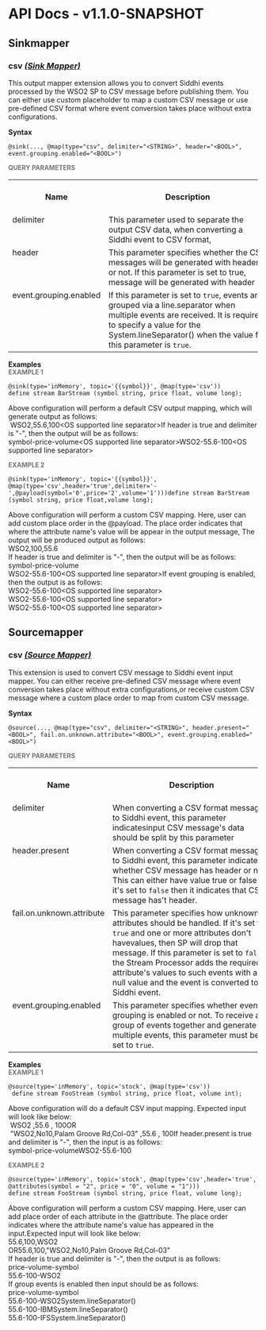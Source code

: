 # API Docs - v1.1.0-SNAPSHOT

## Sinkmapper

### csv *<a target="_blank" href="https://wso2.github.io/siddhi/documentation/siddhi-4.0/#sink-mapper">(Sink Mapper)</a>*

<p style="word-wrap: break-word">This output mapper extension allows you to convert Siddhi events processed by the WSO2 SP to CSV message before publishing them. You can either use custom placeholder to map a custom CSV message or use pre-defined CSV format where event conversion takes place without extra configurations.</p>

<span id="syntax" class="md-typeset" style="display: block; font-weight: bold;">Syntax</span>
```
@sink(..., @map(type="csv", delimiter="<STRING>", header="<BOOL>", event.grouping.enabled="<BOOL>")
```

<span id="query-parameters" class="md-typeset" style="display: block; color: rgba(0, 0, 0, 0.54); font-size: 12.8px; font-weight: bold;">QUERY PARAMETERS</span>
<table>
    <tr>
        <th>Name</th>
        <th style="min-width: 20em">Description</th>
        <th>Default Value</th>
        <th>Possible Data Types</th>
        <th>Optional</th>
        <th>Dynamic</th>
    </tr>
    <tr>
        <td style="vertical-align: top">delimiter</td>
        <td style="vertical-align: top; word-wrap: break-word">This parameter used to separate the output CSV data, when converting a Siddhi event to CSV format,</td>
        <td style="vertical-align: top">,</td>
        <td style="vertical-align: top">STRING</td>
        <td style="vertical-align: top">Yes</td>
        <td style="vertical-align: top">No</td>
    </tr>
    <tr>
        <td style="vertical-align: top">header</td>
        <td style="vertical-align: top; word-wrap: break-word">This parameter specifies whether the CSV messages will be generated with header or not. If this parameter is set to true, message will be generated with header</td>
        <td style="vertical-align: top">false</td>
        <td style="vertical-align: top">BOOL</td>
        <td style="vertical-align: top">Yes</td>
        <td style="vertical-align: top">No</td>
    </tr>
    <tr>
        <td style="vertical-align: top">event.grouping.enabled</td>
        <td style="vertical-align: top; word-wrap: break-word">If this parameter is set to <code>true</code>, events are grouped via a line.separator when multiple events are received. It is required to specify a value for the System.lineSeparator() when the value for this parameter is <code>true</code>.</td>
        <td style="vertical-align: top">false</td>
        <td style="vertical-align: top">BOOL</td>
        <td style="vertical-align: top">Yes</td>
        <td style="vertical-align: top">No</td>
    </tr>
</table>

<span id="examples" class="md-typeset" style="display: block; font-weight: bold;">Examples</span>
<span id="example-1" class="md-typeset" style="display: block; color: rgba(0, 0, 0, 0.54); font-size: 12.8px; font-weight: bold;">EXAMPLE 1</span>
```
@sink(type='inMemory', topic='{{symbol}}', @map(type='csv'))
define stream BarStream (symbol string, price float, volume long);
```
<p style="word-wrap: break-word">Above configuration will perform a default CSV output mapping, which will  generate output as follows:<br>&nbsp;WSO2,55.6,100&lt;OS supported line separator&gt;If header is true and delimiter is "-", then the output will be as follows:<br>symbol-price-volume&lt;OS supported line separator&gt;WSO2-55.6-100&lt;OS supported line separator&gt;</p>

<span id="example-2" class="md-typeset" style="display: block; color: rgba(0, 0, 0, 0.54); font-size: 12.8px; font-weight: bold;">EXAMPLE 2</span>
```
@sink(type='inMemory', topic='{{symbol}}', @map(type='csv',header='true',delimiter='-',@payload(symbol='0',price='2',volume='1')))define stream BarStream (symbol string, price float,volume long); 
```
<p style="word-wrap: break-word">Above configuration will perform a custom CSV mapping. Here, user can add custom place order in the @payload. The place order indicates that where the attribute name's value will be appear in the output message, The output will be produced output as follows:<br>WSO2,100,55.6<br>If header is true and delimiter is "-", then the output will be as follows:<br>symbol-price-volume<br>WSO2-55.6-100&lt;OS supported line separator&gt;If event grouping is enabled, then the output is as follows:<br>WSO2-55.6-100&lt;OS supported line separator&gt;<br>WSO2-55.6-100&lt;OS supported line separator&gt;<br>WSO2-55.6-100&lt;OS supported line separator&gt;<br></p>

## Sourcemapper

### csv *<a target="_blank" href="https://wso2.github.io/siddhi/documentation/siddhi-4.0/#source-mapper">(Source Mapper)</a>*

<p style="word-wrap: break-word">This extension is used to convert CSV message to Siddhi event input mapper. You can either receive pre-defined CSV message where event conversion takes place without extra configurations,or receive custom CSV message where a custom place order to map from custom CSV message.</p>

<span id="syntax" class="md-typeset" style="display: block; font-weight: bold;">Syntax</span>
```
@source(..., @map(type="csv", delimiter="<STRING>", header.present="<BOOL>", fail.on.unknown.attribute="<BOOL>", event.grouping.enabled="<BOOL>")
```

<span id="query-parameters" class="md-typeset" style="display: block; color: rgba(0, 0, 0, 0.54); font-size: 12.8px; font-weight: bold;">QUERY PARAMETERS</span>
<table>
    <tr>
        <th>Name</th>
        <th style="min-width: 20em">Description</th>
        <th>Default Value</th>
        <th>Possible Data Types</th>
        <th>Optional</th>
        <th>Dynamic</th>
    </tr>
    <tr>
        <td style="vertical-align: top">delimiter</td>
        <td style="vertical-align: top; word-wrap: break-word">When converting a CSV format message to Siddhi event, this parameter indicatesinput CSV message's data should be split by this parameter </td>
        <td style="vertical-align: top">,</td>
        <td style="vertical-align: top">STRING</td>
        <td style="vertical-align: top">Yes</td>
        <td style="vertical-align: top">No</td>
    </tr>
    <tr>
        <td style="vertical-align: top">header.present</td>
        <td style="vertical-align: top; word-wrap: break-word">When converting a CSV format message to Siddhi event, this parameter indicates whether CSV message has header or not. This can either have value true or false.If it's set to <code>false</code> then it indicates that CSV message has't header. </td>
        <td style="vertical-align: top">false</td>
        <td style="vertical-align: top">BOOL</td>
        <td style="vertical-align: top">Yes</td>
        <td style="vertical-align: top">No</td>
    </tr>
    <tr>
        <td style="vertical-align: top">fail.on.unknown.attribute</td>
        <td style="vertical-align: top; word-wrap: break-word">This parameter specifies how unknown attributes should be handled. If it's set to <code>true</code> and one or more attributes don't havevalues, then SP will drop that message. If this parameter is set to <code>false</code>, the Stream Processor adds the required attribute's values to such events with a null value and the event is converted to a Siddhi event.</td>
        <td style="vertical-align: top">true</td>
        <td style="vertical-align: top">BOOL</td>
        <td style="vertical-align: top">Yes</td>
        <td style="vertical-align: top">No</td>
    </tr>
    <tr>
        <td style="vertical-align: top">event.grouping.enabled</td>
        <td style="vertical-align: top; word-wrap: break-word">This parameter specifies whether event grouping is enabled or not. To receive a group of events together and generate multiple events, this parameter must be set to <code>true</code>.</td>
        <td style="vertical-align: top">false</td>
        <td style="vertical-align: top">BOOL</td>
        <td style="vertical-align: top">Yes</td>
        <td style="vertical-align: top">No</td>
    </tr>
</table>

<span id="examples" class="md-typeset" style="display: block; font-weight: bold;">Examples</span>
<span id="example-1" class="md-typeset" style="display: block; color: rgba(0, 0, 0, 0.54); font-size: 12.8px; font-weight: bold;">EXAMPLE 1</span>
```
@source(type='inMemory', topic='stock', @map(type='csv'))
 define stream FooStream (symbol string, price float, volume int); 
```
<p style="word-wrap: break-word">Above configuration will do a default CSV input mapping. Expected input will look like below:<br>&nbsp;WSO2 ,55.6 , 100OR<br>&nbsp;"WSO2,No10,Palam Groove Rd,Col-03" ,55.6 , 100If header.present is true and delimiter is "-", then the input is as follows:<br>symbol-price-volumeWSO2-55.6-100</p>

<span id="example-2" class="md-typeset" style="display: block; color: rgba(0, 0, 0, 0.54); font-size: 12.8px; font-weight: bold;">EXAMPLE 2</span>
```
@source(type='inMemory', topic='stock', @map(type='csv',header='true', @attributes(symbol = "2", price = "0", volume = "1")))
define stream FooStream (symbol string, price float, volume long); 
```
<p style="word-wrap: break-word">Above configuration will perform a custom CSV mapping. Here, user can add place order of each attribute in the @attribute. The place order indicates where the attribute name's value has appeared in the input.Expected input will look like below:<br>55.6,100,WSO2<br>OR55.6,100,"WSO2,No10,Palm Groove Rd,Col-03"<br>If header is true and delimiter is "-", then the output is as follows:<br>price-volume-symbol<br>55.6-100-WSO2<br>If group events is enabled then input should be as follows:<br>price-volume-symbol<br>55.6-100-WSO2System.lineSeparator()<br>55.6-100-IBMSystem.lineSeparator()<br>55.6-100-IFSSystem.lineSeparator()<br></p>

